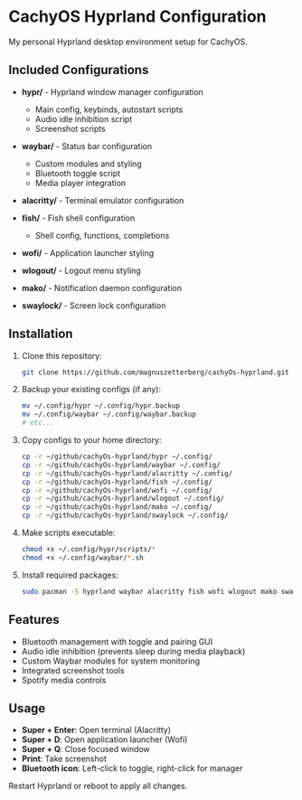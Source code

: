 # CachyOS Hyprland Configuration

My personal Hyprland desktop environment setup for CachyOS.

## Included Configurations

- **hypr/** - Hyprland window manager configuration
  - Main config, keybinds, autostart scripts
  - Audio idle inhibition script
  - Screenshot scripts
  
- **waybar/** - Status bar configuration
  - Custom modules and styling
  - Bluetooth toggle script
  - Media player integration
  
- **alacritty/** - Terminal emulator configuration
  
- **fish/** - Fish shell configuration
  - Shell config, functions, completions
  
- **wofi/** - Application launcher styling
  
- **wlogout/** - Logout menu styling
  
- **mako/** - Notification daemon configuration

- **swaylock/** - Screen lock configuration

## Installation

1. Clone this repository:
   ```bash
   git clone https://github.com/magnuszetterberg/cachyOs-hyprland.git ~/github/cachyOs-hyprland
   ```

2. Backup your existing configs (if any):
   ```bash
   mv ~/.config/hypr ~/.config/hypr.backup
   mv ~/.config/waybar ~/.config/waybar.backup
   # etc...
   ```

3. Copy configs to your home directory:
   ```bash
   cp -r ~/github/cachyOs-hyprland/hypr ~/.config/
   cp -r ~/github/cachyOs-hyprland/waybar ~/.config/
   cp -r ~/github/cachyOs-hyprland/alacritty ~/.config/
   cp -r ~/github/cachyOs-hyprland/fish ~/.config/
   cp -r ~/github/cachyOs-hyprland/wofi ~/.config/
   cp -r ~/github/cachyOs-hyprland/wlogout ~/.config/
   cp -r ~/github/cachyOs-hyprland/mako ~/.config/
   cp -r ~/github/cachyOs-hyprland/swaylock ~/.config/
   ```

4. Make scripts executable:
   ```bash
   chmod +x ~/.config/hypr/scripts/*
   chmod +x ~/.config/waybar/*.sh
   ```

5. Install required packages:
   ```bash
   sudo pacman -S hyprland waybar alacritty fish wofi wlogout mako swaylock blueman
   ```

## Features

- Bluetooth management with toggle and pairing GUI
- Audio idle inhibition (prevents sleep during media playback)
- Custom Waybar modules for system monitoring
- Integrated screenshot tools
- Spotify media controls

## Usage

- **Super + Enter**: Open terminal (Alacritty)
- **Super + D**: Open application launcher (Wofi)
- **Super + Q**: Close focused window
- **Print**: Take screenshot
- **Bluetooth icon**: Left-click to toggle, right-click for manager

Restart Hyprland or reboot to apply all changes.
